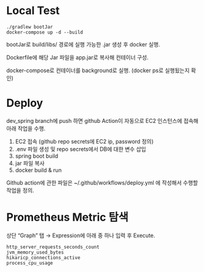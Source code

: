 # Local Test

```
./gradlew bootJar
docker-compose up -d --build
```
bootJar로 build/libs/ 경로에 실행 가능한 .jar 생성 후 docker 실행. 

Dockerfile에 해당 Jar 파일을 app.jar로 복사해 컨테이너 구성.

docker-compose로 컨테이너를 background로 실행.
(docker ps로 실행됬는지 확인)

# Deploy

dev_spring branch에 push 하면 github Action이 자동으로 EC2 인스턴스에 접속해 아래 작업을 수행.

1. EC2 접속 (github repo secrets에 EC2 ip, password 정의)
2. .env 파일 생성 및 repo secrets에서 DB에 대한 변수 삽입
3. spring boot build
4. jar 파일 복사
5. docker build & run

Github action에 관한 파일은 ~/.github/workflows/deploy.yml 에 작성해서 수행할 작업을 정의.

# Prometheus Metric 탐색

상단 “Graph” 탭 → Expression에 아래 중 하나 입력 후 Execute.

```
http_server_requests_seconds_count
jvm_memory_used_bytes
hikaricp_connections_active
process_cpu_usage
```